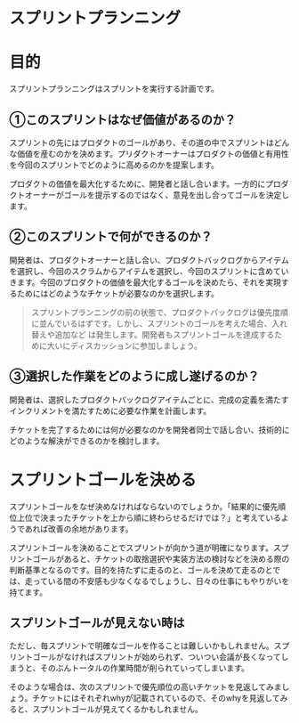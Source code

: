 スプリントプランニング
=====

# 目的

スプリントプランニングはスプリントを実行する計画です。

## ①このスプリントはなぜ価値があるのか？

スプリントの先にはプロダクトのゴールがあり、その道の中でスプリントはどんな価値を産むのかを決めます。プリダクトオーナーはプロダクトの価値と有用性を今回のスプリントでどのように高めるのかを提案します。

プロダクトの価値を最大化するために、開発者と話し合います。一方的にプロダクトオーナーがゴールを提示するのではなく、意見を出し合ってゴールを決定します。

## ②このスプリントで何ができるのか？

開発者は、プロダクトオーナーと話し合い、プロダクトバックログからアイテムを選択し、今回のスクラムからアイテムを選択し、今回のスプリントに含めていきます。今回のプロダクトの価値を最大化するゴールを決めたら、それを実現するためにはどのようなチケットが必要なのかを選択します。

> スプリントプランニングの前の状態で、プロダクトバックログは優先度順に並んでいるはずです。しかし、スプリントのゴールを考えた場合、入れ替えや追加など
> は発生します。開発者もスプリントゴールを達成するために大いにディスカッションに参加しましょう。

## ③選択した作業をどのように成し遂げるのか？

開発者は、選択したプロダクトバックログアイテムごとに、完成の定義を満たすインクリメントを満たすために必要な作業を計画します。

チケットを完了するためには何が必要なのかを開発者同士で話し合い、技術的にどのような解決ができるのかを検討します。

# スプリントゴールを決める

スプリントゴールをなぜ決めなければならないのでしょうか。「結果的に優先順位上位で決まったチケットを上から順に終わらせるだけでは？」と考えているようであれば改善の余地があります。

スプリントゴールを決めることでスプリントが向かう道が明確になります。スプリントゴールがあると、チケットの取捨選択や実装方法の検討などを決める際の判断基準となるのです。目的を持たずに走るのと、ゴールを決めて走るのとでは、走っている間の不安感も少なくなるでしょうし、日々の仕事にもやりがいを持てます。

## スプリントゴールが見えない時は

ただし、毎スプリントで明確なゴールを作ることは難しいかもしれません。スプリントゴールがなければスプリントが始められず、ついつい会議が長くなってしまうと、そのぶんトータルの作業時間が削られていってしまいます。

そのような場合は、次のスプリントで優先順位の高いチケットを見返してみましょう。チケットにはそれぞれwhyが記載されているので、そのwhyを見返してみると、スプリントゴールが見えてくるかもしれません。
